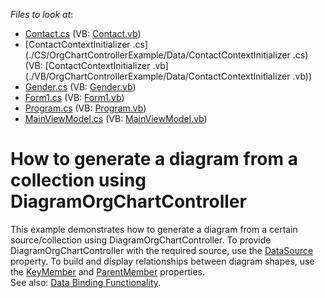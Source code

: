 <!-- default file list -->
*Files to look at*:

* [Contact.cs](./CS/OrgChartControllerExample/Data/Contact.cs) (VB: [Contact.vb](./VB/OrgChartControllerExample/Data/Contact.vb))
* [ContactContextInitializer .cs](./CS/OrgChartControllerExample/Data/ContactContextInitializer .cs) (VB: [ContactContextInitializer .vb](./VB/OrgChartControllerExample/Data/ContactContextInitializer .vb))
* [Gender.cs](./CS/OrgChartControllerExample/Data/Gender.cs) (VB: [Gender.vb](./VB/OrgChartControllerExample/Data/Gender.vb))
* [Form1.cs](./CS/OrgChartControllerExample/Form1.cs) (VB: [Form1.vb](./VB/OrgChartControllerExample/Form1.vb))
* [Program.cs](./CS/OrgChartControllerExample/Program.cs) (VB: [Program.vb](./VB/OrgChartControllerExample/Program.vb))
* [MainViewModel.cs](./CS/OrgChartControllerExample/ViewModels/MainViewModel.cs) (VB: [MainViewModel.vb](./VB/OrgChartControllerExample/ViewModels/MainViewModel.vb))
<!-- default file list end -->
# How to generate a diagram from a collection using DiagramOrgChartController


This example demonstrates how to generate a diagram from a certain source/collection using DiagramOrgChartController. To provide DiagramOrgChartController with the required source, use the <a href="https://documentation.devexpress.com/WindowsForms/DevExpressXtraDiagramDiagramDataBindingControllerBase_DataSourcetopic.aspx">DataSource</a> property. To build and display relationships between diagram shapes, use the <a href="https://documentation.devexpress.com/WindowsForms/DevExpressXtraDiagramDiagramDataBindingControllerBase_KeyMembertopic.aspx">KeyMember</a> and <a href="https://documentation.devexpress.com/WindowsForms/DevExpressXtraDiagramDiagramOrgChartController_ParentMembertopic.aspx">ParentMember</a> properties. <br>See also: <a href="https://documentation.devexpress.com/WindowsForms/CustomDocument117681.aspx">Data Binding Functionality</a>.

<br/>


